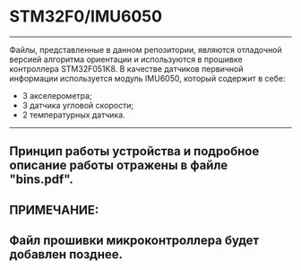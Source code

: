 # STM32F0/IMU6050
-----------
Файлы, представленные в данном репозитории, являются отладочной версией алгоритма ориентации
и используются в прошивке контроллера STM32F051K8. В качестве датчиков первичной информации используется модуль IMU6050, который содержит в себе:
- 3 акселерометра;
- 3 датчика угловой скорости;
- 2 температурных датчика.
-----------
Принцип работы устройства и подробное описание работы отражены в файле "bins.pdf".
-----------
ПРИМЕЧАНИЕ:
-----------
Файл прошивки микроконтроллера будет добавлен позднее.
-----------
